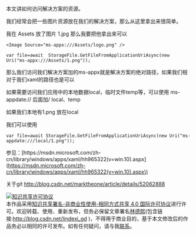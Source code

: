 本文讲如何访问解决方案的资源。

我们经常会把一些图片资源放在我们的解决方案，那么从这里拿出来很简单。

我在 Assets 放了图片 1.jpg 那么我要把他拿出来可以

```
<Image Source="ms-appx:///Assets/logo.png" />
```

```
var file=await  StorageFile.GetFileFromApplicationUriAsync(new Uri("ms-appx:///Assets/1.png")); 
```

那么我们访问我们解决方案加的ms-appx就是解决方案的绝对路径，如果我们相对于我们xaml的路径也是可以

如果需要访问我们应用中的本地数据local，临时文件temp等，可以使用 ms-appdate:// 后面加/ local、temp

如果我们本地有1.png 放在local

我们可以使用

```
var file=await StorageFile.GetFileFromApplicationUriAsync(new Uri("ms-appdate:///local/1.png"));
```

参见：[https:\/\/msdn.microsoft.com\/zh-cn\/library\/windows\/apps\/xaml\/hh965322\(v=win.10\).aspx](https://msdn.microsoft.com/zh-cn/library/windows/apps/xaml/hh965322(v=win.10).aspx\)

关于git http://blog.csdn.net/marktheone/article/details/52062888

<a rel="license" href="http://creativecommons.org/licenses/by-nc-sa/4.0/"><img alt="知识共享许可协议" style="border-width:0" src="https://i.creativecommons.org/l/by-nc-sa/4.0/88x31.png" /></a><br />本作品采用<a rel="license" href="http://creativecommons.org/licenses/by-nc-sa/4.0/">知识共享署名-非商业性使用-相同方式共享 4.0 国际许可协议</a>进行许可。欢迎转载、使用、重新发布，但务必保留文章署名[林德熙](http://blog.csdn.net/lindexi_gd)(包含链接:http://blog.csdn.net/lindexi_gd )，不得用于商业目的，基于本文修改后的作品务必以相同的许可发布。如有任何疑问，请与我[联系](mailto:lindexi_gd@163.com)。

